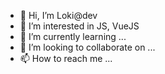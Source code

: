 - 👋 Hi, I’m Loki@dev
- 👀 I’m interested in JS, VueJS 
- 🌱 I’m currently learning ...
- 💞️ I’m looking to collaborate on ...
- 📫 How to reach me ...

<!---
loki-dev0/loki-dev0 is a ✨ special ✨ repository because its `README.md` (this file) appears on your GitHub profile.
You can click the Preview link to take a look at your changes.
--->
